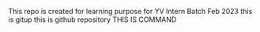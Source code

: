 This repo is created for learning purpose for YV Intern Batch Feb 2023
this is gitup
this is github repository
THIS IS COMMAND

